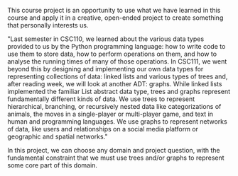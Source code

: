 This course project is an opportunity to use what we have learned in this course and apply it in a creative, open-ended project to create something that personally interests us.

"Last semester in CSC110, we learned about the various data types provided to us by the Python programming language: 
how to write code to use them to store data, how to perform operations on them, and how to analyse the running times of many of those operations. 
In CSC111, we went beyond this by designing and implementing our own data types for representing collections of data: 
linked lists and various types of trees and, after reading week, we will look at another ADT: graphs. 
While linked lists implemented the familiar List abstract data type, trees and graphs represent fundamentally different kinds of data. 
We use trees to represent hierarchical, branching, or recursively nested data like categorizations of animals, the moves in a single-player or multi-player game, and text in human and programming languages. 
We use graphs to represent networks of data, like users and relationships on a social media platform or geographic and spatial networks."

In this project, we can choose any domain and project question, with the fundamental constraint that we must use trees and/or graphs to represent some core part of this domain. 
